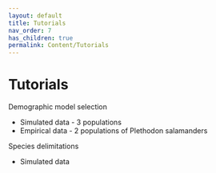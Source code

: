 ```yaml
---
layout: default
title: Tutorials
nav_order: 7
has_children: true
permalink: Content/Tutorials
---
```


Tutorials
=======

Demographic model selection
- Simulated data - 3 populations
- Empirical data - 2 populations of Plethodon salamanders

Species delimitations
- Simulated data 

